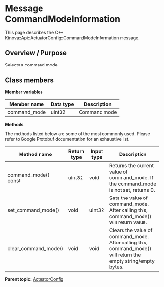 # Message CommandModeInformation

This page describes the C++ Kinova::Api::ActuatorConfig::CommandModeInformation message.

## Overview / Purpose

Selects a command mode

## Class members

 **Member variables** 

|Member name|Data type|Description|
|-----------|---------|-----------|
|command\_mode|uint32|Command mode|

 **Methods** 

The methods listed below are some of the most commonly used. Please refer to Google Protobuf documentation for an exhaustive list.

|Method name|Return type|Input type|Description|
|-----------|-----------|----------|-----------|
|command\_mode\(\) const|uint32|void|Returns the current value of command\_mode. If the command\_mode is not set, returns 0.|
|set\_command\_mode\(\)|void|uint32|Sets the value of command\_mode. After calling this, command\_mode\(\) will return value.|
|clear\_command\_mode\(\)|void|void|Clears the value of command\_mode. After calling this, command\_mode\(\) will return the empty string/empty bytes.|

**Parent topic:** [ActuatorConfig](../references/summary_ActuatorConfig.md)

